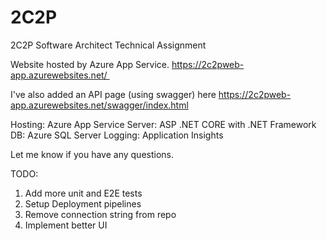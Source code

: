 # 2C2P
2C2P Software Architect Technical Assignment

Website hosted by Azure App Service.
https://2c2pweb-app.azurewebsites.net/ 

I've also added an API page (using swagger) here
https://2c2pweb-app.azurewebsites.net/swagger/index.html

Hosting: Azure App Service
Server: ASP .NET CORE with .NET Framework
DB: Azure SQL Server
Logging: Application Insights

Let me know if you have any questions.

TODO:
1. Add more unit and E2E tests
2. Setup Deployment pipelines
3. Remove connection string from repo
4. Implement better UI
